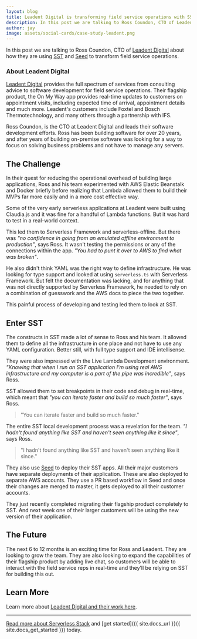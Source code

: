 ```yaml
---
layout: blog
title: Leadent Digital is transforming field service operations with SST
description: In this post we are talking to Ross Coundon, CTO of Leadent Digital about how they are using SST to transform field service operations.
author: jay
image: assets/social-cards/case-study-leadent.png
---
```


In this post we are talking to Ross Coundon, CTO of [Leadent Digital](https://leadent.digital) about how they are using [SST](/) and [Seed](https://seed.run) to transform field service operations.

### About Leadent Digital

[Leadent Digital](https://leadent.digital) provides the full spectrum of services from consulting advice to software development for field service operations. Their flagship product, the On My Way app provides real-time updates to customers on appointment visits, including expected time of arrival, appointment details and much more. Leadent's customers include Foxtel and Bosch Thermotechnology, and many others through a partnership with IFS.

Ross Coundon, is the CTO at Leadent Digital and leads their software development
efforts. Ross has been building software for over 20 years, and after years of building
on-premise software was looking for a way to focus on solving business problems and not have to manage any servers.

## The Challenge

In their quest for reducing the operational overhead of building large applications, Ross
and his team experimented with AWS Elastic Beanstalk and Docker briefly before realizing that Lambda allowed them to build their MVPs far more easily and in a more cost effective
way.

Some of the very early serverless applications at Leadent were built using Claudia.js
and it was fine for a handful of Lambda functions. But it was hard to test in a real-world context.

This led them to Serverless Framework and serverless-offline. But there was _"no
confidence in going from an emulated offline environment to production"_, says Ross. It
wasn't testing the permissions or any of the connections within the app. _"You had to punt it over to AWS to find what was broken"_.

He also didn't think YAML was the right way to define infrastructure. He was looking for
type support and looked at using `serverless.ts` with Serverless Framework. But felt the
documentation was lacking, and for anything that was not directly supported by Serverless
Framework, he needed to rely on a combination of guesswork and the AWS docs to piece the two together.

This painful process of developing and testing led them to look at SST.

## Enter SST


The constructs in SST made a lot of sense to Ross and his team. It allowed them to define all the infrastructure in one place and not have to use any YAML configuration. Better still, with full type support and IDE intellisense.

They were also impressed with the Live Lambda Development environment. _"Knowing
that when I run an SST application I'm using real AWS infrastructure and my computer
is a part of the pipe was incredible"_, says Ross.

SST allowed them to set breakpoints in their code and debug in real-time, which meant that _"you can iterate faster and build so much faster"_, says Ross.

> "You can iterate faster and build so much faster."

The entire SST local development process was a revelation for the team. _"I hadn't found anything like SST and haven't seen anything like it since"_, says Ross.

> "I hadn't found anything like SST and haven't seen anything like it since."

They also use [Seed](https://seed.run) to deploy their SST apps. All their major customers have separate deployments of their application. These are also deployed to separate AWS accounts. They use a PR based workflow in Seed and once their changes are merged to master, it gets deployed to all their customer accounts.

They just recently completed migrating their flagship product completely to SST. And
next week one of their larger customers will be using the new version of their
application.

## The Future

The next 6 to 12 months is an exciting time for Ross and Leadent. They are looking to grow the team. They are also looking to expand the capabilities of their flagship product by adding live chat, so customers will be able to interact with the field service reps in real-time and they’ll be relying on SST for building this out.

## Learn More

Learn more about [Leadent Digital and their work here](https://leadent.digital).

---

[Read more about Serverless Stack](/) and [get started]({{ site.docs_url }}{{ site.docs_get_started }}) today.
